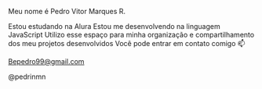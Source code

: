 Meu nome é Pedro Vitor Marques R.

Estou estudando na Alura
Estou me desenvolvendo na linguagem JavaScript
Utilizo esse espaço para minha organização e compartilhamento dos meu projetos desenvolvidos
Você pode entrar em contato comigo 📫

Bepedro99@gmail.com

@pedrinmn
